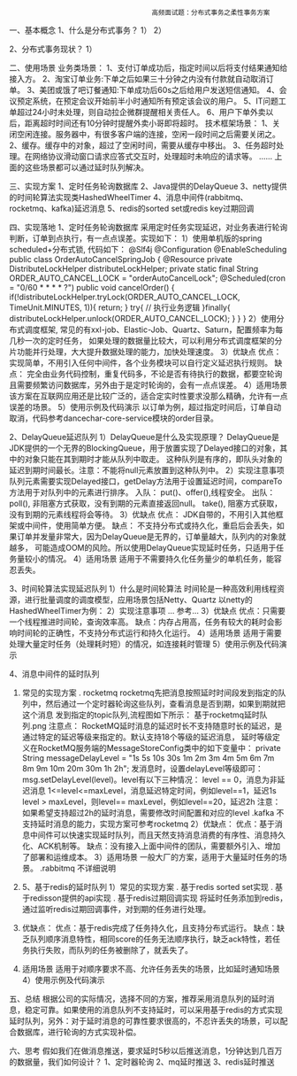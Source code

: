                                         高频面试题：分布式事务之柔性事务方案
一、基本概念
1、什么是分布式事务？
1）
2）


2、分布式事务现状？
1）


二、使用场景
业务类场景：
1、支付订单成功后，指定时间以后将支付结果通知给接入方。
2、淘宝订单业务:下单之后如果三十分钟之内没有付款就自动取消订单。
3、美团或饿了吧订餐通知:下单成功后60s之后给用户发送短信通知。
4、会议预定系统，在预定会议开始前半小时通知所有预定该会议的用户。
5、IT问题工单超过24小时未处理，则自动拉企微群提醒相关责任人。
6、用户下单外卖以后，距离超时时间还有10分钟时提醒外卖小哥即将超时。
技术框架场景：
1、关闭空闲连接。服务器中，有很多客户端的连接，空闲一段时间之后需要关闭之。
2、缓存。缓存中的对象，超过了空闲时间，需要从缓存中移出。
3、任务超时处理。在网络协议滑动窗口请求应答式交互时，处理超时未响应的请求等。
......
上面的这些场景都可以通过延时队列解决。

三、实现方案
1、定时任务轮询数据库
2、Java提供的DelayQueue
3、netty提供的时间轮算法实现类HashedWheelTimer
4、消息中间件(rabbitmq、rocketmq、kafka)延迟消息
5、redis的sorted set或redis key过期回调

四、实现落地
1、定时任务轮询数据库
采用定时任务实现延迟，对业务表进行轮询判断，订单到点执行，有一点点误差。实现如下：
1）使用单机版的spring scheduled+分布式锁, 代码如下：
@Slf4j
@Configuration
@EnableScheduling
public class OrderAutoCancelSpringJob {
    @Resource
    private DistributeLockHelper distributeLockHelper;
    private static final String ORDER_AUTO_CANCEL_LOCK = "orderAutoCancelLock"; 
    @Scheduled(cron = "0/60 * * * * ?")
    public void cancelOrder() {
        if(!distributeLockHelper.tryLock(ORDER_AUTO_CANCEL_LOCK, TimeUnit.MINUTES, 1)){
            return;
        }
        try{
            // 执行业务逻辑
        }finally{
            distributeLockHelper.unlock(ORDER_AUTO_CANCEL_LOCK);
        }
    }
}
2）使用分布式调度框架, 常见的有xxl-job、Elastic-Job、Quartz、Saturn，配置频率为每几秒一次的定时任务，
如果处理的数据量比较大，可以利用分布式调度框架的分片功能并行处理，大大提升数据处理的能力，加快处理速度。
3）优缺点
优点：
实现简单，不用引入任何中间件，各个业务模块可以自行定义延迟执行规则。
缺点：
完全由业务代码控制，重复代码多，不论是否有待执行的数据，都要空轮询且需要频繁访问数据库，另外由于是定时轮询的，会有一点点误差。
4）适用场景
该方案在互联网应用还是比较广泛的，适合定实时性要求没那么精确，允许有一点误差的场景。
5）使用示例及代码演示
以订单为例，超过指定时间后，订单自动取消，代码参考dancechar-core-service模块的order目录。

2、DelayQueue延迟队列
1）DelayQueue是什么及实现原理？
DelayQueue是JDK提供的一个无界的BlockingQueue，用于放置实现了Delayed接口的对象，其中的对象只能在其到期时才能从队列中取走。
这种队列是有序的，即队头对象的延迟到期时间最长。注意：不能将null元素放置到这种队列中。
2）实现注意事项
队列元素需要实现Delayed接口，getDelay方法用于设置延迟时间，compareTo方法用于对队列中的元素进行排序。
入队：
put()、offer(),线程安全。
出队：
poll(), 非阻塞方式获取，没有到期的元素直接返回null。
take(), 阻塞方式获取，没有到期的元素线程将会等待。
3）优缺点
优点：
JDK自带的，不用引入其他框架或中间件，使用简单方便。
缺点：
不支持分布式或持久化，重启后会丢失，如果订单并发量非常大，因为DelayQueue是无界的，订单量越大，队列内的对象就越多，
可能造成OOM的风险。所以使用DelayQueue实现延时任务，只适用于任务量较小的情况。
4）适用场景
适用于不需要持久化任务量少的单机任务，能容忍丢失。

3、时间轮算法实现延迟队列
1）什么是时间轮算法
时间轮是一种高效利用线程资源，进行批量调度的调度模型，应用场景包括Netty、Quartz
以netty的HashedWheelTimer为例：
2）实现注意事项
...
参考...
3）优缺点
优点：只需要一个线程推进时间轮，查询效率高。
缺点：内存占用高，任务有较大的耗时会影响时间轮的正确性，不支持分布式运行和持久化运行。
4）适用场景
适用于需要处理大量定时任务（处理耗时短）的情况，如连接耗时管理
5）使用示例及代码演示

4、消息中间件的延时队列
1) 常见的实现方案
. rocketmq
rocketmq先把消息按照延时时间段发到指定的队列中，然后通过一个定时器轮询这些队列，查看消息是否到期，如果到期就把这个消息
发到指定的topic队列,流程图如下所示：
基于rocketmq延时队列.png
注意点：
RocketMQ延时消息的延迟时长不支持随意时长的延迟，是通过特定的延迟等级来指定的。默认支持18个等级的延迟消息，
延时等级定义在RocketMQ服务端的MessageStoreConfig类中的如下变量中：
private String messageDelayLevel = "1s 5s 10s 30s 1m 2m 3m 4m 5m 6m 7m 8m 9m 10m 20m 30m 1h 2h";
发消息时，设置delayLevel等级即可：msg.setDelayLevel(level)。level有以下三种情况：
level == 0，消息为非延迟消息
1<=level<=maxLevel，消息延迟特定时间，例如level==1，延迟1s
level > maxLevel，则level== maxLevel，例如level==20，延迟2h
注意：如果希望支持超过2h的延时消息，需要修改时间配置和对应的level
.kafka
不支持延时消息的能力，实现方案可参考rocketmq
2）优缺点：
优点：基于消息中间件可以快速实现延时队列，而且天然支持消息消费的有序性、消息持久化、ACK机制等。
缺点：没有接入上面中间件的团队，需要额外引入、增加了部署和运维成本。
3）适用场景
一般大厂的方案，适用于大量延时任务的场景。
.rabbitmq
不详细说明

3) 5、基于redis的延时队列 
1）常见的实现方案
. 基于redis sorted set实现
. 基于redisson提供的api实现
. 基于redis过期回调实现
将延时任务添加到redis，通过监听redis过期回调事件，对到期的任务进行处理。
4) 优缺点： 
优点：基于redis完成了任务持久化，且支持分布式运行。
缺点：缺乏队列顺序消息特性，相同score的任务无法顺序执行，缺乏ack特性，若任务执行失败，而队列的任务被删除了，就丢失了。
5) 适用场景
适用于对顺序要求不高、允许任务丢失的场景，比如延时通知场景
4）使用示例及代码演示

五、总结
根据公司的实际情况，选择不同的方案，推荐采用消息队列的延时消息，稳定可靠。如果使用的消息队列不支持延时，可以采用基于redis的方式实现
延时队列，另外：对于延时消息的可靠性要求很高的，不忍许丢失的场景，可以配合数据库，进行轮询的方式实现补偿。

六、思考
假如我们在做消息推送，要求延时5秒以后推送消息，1分钟达到几百万的数据量，我们如何设计？
1、定时器轮询
2、mq延时推送
3、redis延时推送










